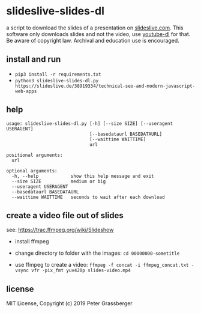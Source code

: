 slideslive-slides-dl
====================

a script to download the slides of a presentation on [slideslive.com](https://slideslive.com/).
This software only downloads slides and not the video, 
use [youtube-dl](https://youtube-dl.org) for that. Be aware of copyright law. Archival and 
education use is encouraged.


install and run
---------------

- `pip3 install -r requirements.txt`
- `python3 slideslive-slides-dl.py https://slideslive.de/38919334/technical-seo-and-modern-javascript-web-apps`


help
----

```
usage: slideslive-slides-dl.py [-h] [--size SIZE] [--useragent USERAGENT]
                               [--basedataurl BASEDATAURL]
                               [--waittime WAITTIME]
                               url

positional arguments:
  url

optional arguments:
  -h, --help            show this help message and exit
  --size SIZE           medium or big
  --useragent USERAGENT
  --basedataurl BASEDATAURL
  --waittime WAITTIME   seconds to wait after each download

```

create a video file out of slides
---------------------------------

see: https://trac.ffmpeg.org/wiki/Slideshow

- install ffmpeg

- change directory to folder with the images:
`cd 00000000-sometitle` 

- use ffmpeg to create a video:
`ffmpeg -f concat -i ffmpeg_concat.txt -vsync vfr -pix_fmt yuv420p slides-video.mp4`


license
-------

MIT License, Copyright (c) 2019 Peter Grassberger
